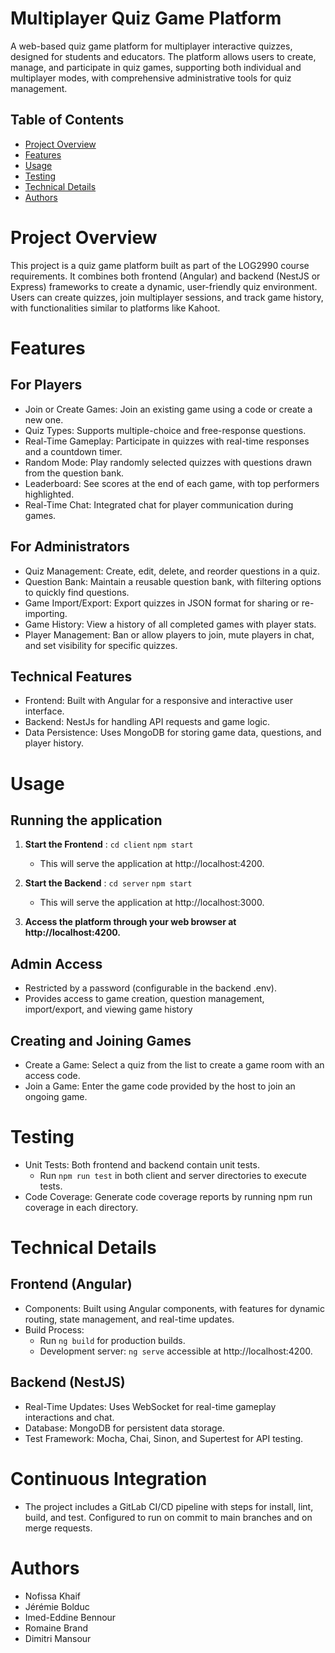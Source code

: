 # Multiplayer Quiz Game Platform

A web-based quiz game platform for multiplayer interactive quizzes, designed for students and educators. The platform allows users to create, manage, and participate in quiz games, supporting both individual and multiplayer modes, with comprehensive administrative tools for quiz management.

## Table of Contents
- [Project Overview](#project-overview)
- [Features](#features)
- [Usage](#usage)
- [Testing](#testing)
- [Technical Details](#technical-details)
- [Authors](#authors)


# Project Overview
This project is a quiz game platform built as part of the LOG2990 course requirements. It combines both frontend (Angular) and backend (NestJS or Express) frameworks to create a dynamic, user-friendly quiz environment. Users can create quizzes, join multiplayer sessions, and track game history, with functionalities similar to platforms like Kahoot.

# Features

## For Players
- Join or Create Games: Join an existing game using a code or create a new one.
- Quiz Types: Supports multiple-choice and free-response questions.
- Real-Time Gameplay: Participate in quizzes with real-time responses and a countdown timer.
- Random Mode: Play randomly selected quizzes with questions drawn from the question bank.
- Leaderboard: See scores at the end of each game, with top performers highlighted.
- Real-Time Chat: Integrated chat for player communication during games.

## For Administrators
- Quiz Management: Create, edit, delete, and reorder questions in a quiz.
- Question Bank: Maintain a reusable question bank, with filtering options to quickly find questions.
- Game Import/Export: Export quizzes in JSON format for sharing or re-importing.
- Game History: View a history of all completed games with player stats.
- Player Management: Ban or allow players to join, mute players in chat, and set visibility for specific quizzes.

## Technical Features
- Frontend: Built with Angular for a responsive and interactive user interface.
- Backend: NestJs for handling API requests and game logic.
- Data Persistence: Uses MongoDB for storing game data, questions, and player history.


# Usage

## Running the application
1. **Start the Frontend** : 
    `cd client`
    `npm start`
    - This will serve the application at http://localhost:4200.

2. **Start the Backend** : 
    `cd server`
    `npm start`
    - This will serve the application at http://localhost:3000.

3. **Access the platform through your web browser at http://localhost:4200.**

## Admin Access

- Restricted by a password (configurable in the backend .env).
- Provides access to game creation, question management, import/export, and viewing game history

## Creating and Joining Games

- Create a Game: Select a quiz from the list to create a game room with an access code.
- Join a Game: Enter the game code provided by the host to join an ongoing game.

# Testing

- Unit Tests: Both frontend and backend contain unit tests.
    - Run `npm run test` in both client and server directories to execute tests.
- Code Coverage: Generate code coverage reports by running npm run coverage in each directory.

# Technical Details

## Frontend (Angular)
- Components: Built using Angular components, with features for dynamic routing, state management, and real-time updates.
- Build Process:
    - Run `ng build` for production builds.
    - Development server: `ng serve` accessible at http://localhost:4200.

## Backend (NestJS)
- Real-Time Updates: Uses WebSocket for real-time gameplay interactions and chat.
- Database: MongoDB for persistent data storage.
- Test Framework: Mocha, Chai, Sinon, and Supertest for API testing.

# Continuous Integration

- The project includes a GitLab CI/CD pipeline with steps for install, lint, build, and test. Configured to run on commit to main branches and on merge requests.

# Authors
- Nofissa Khaif
- Jérémie Bolduc
- Imed-Eddine Bennour
- Romaine Brand
- Dimitri Mansour
